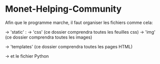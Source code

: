 # Monet-Helping-Community

Afin que le programme marche, il faut organiser les fichiers comme cela:

-> 'static' :
            -> 'css' (ce dossier comprendra toutes les feuilles css)
            -> 'img' (ce dossier comprendra toutes les images)
            
-> 'templates' (ce dossier comprendra toutes les pages HTML)

-> et le fichier Python
            

